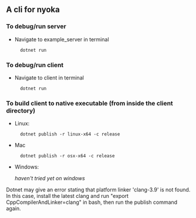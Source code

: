 ## A cli for nyoka

### To debug/run server

* Navigate to example_server in terminal
    
        dotnet run

### To debug/run client

* Navigate to client in terminal

        dotnet run

### To build client to native executable (from inside the client directory)

* Linux:
    
		dotnet publish -r linux-x64 -c release
		
* Mac

        dotnet publish -r osx-x64 -c release

* Windows:
            
    <i>haven't tried yet on windows</i>
    
Dotnet may give an error stating that platform linker 'clang-3.9' is not found. In this case, install the latest clang and run "export CppCompilerAndLinker=clang" in bash, then run the publish command again.
    
